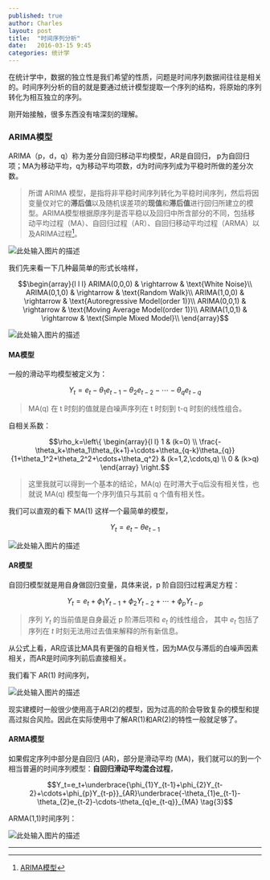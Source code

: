 ```yaml
---
published: true
author: Charles
layout: post
title:  "时间序列分析"
date:   2016-03-15 9:45
categories: 统计学
---
```


在统计学中，数据的独立性是我们希望的性质，问题是时间序列数据间往往是相关的。时间序列分析的目的就是要通过统计模型提取一个序列的结构，将原始的序列转化为相互独立的序列。

刚开始接触，很多东西没有啥深刻的理解。

### ARIMA模型
ARIMA（p，d，q）称为差分自回归移动平均模型，AR是自回归， p为自回归项；MA为移动平均，q为移动平均项数，d为时间序列成为平稳时所做的差分次数。

> 所谓 ARIMA 模型，是指将非平稳时间序列转化为平稳时间序列，然后将因变量仅对它的**滞后值**以及随机误差项的**现值**和**滞后值**进行回归所建立的模型。ARIMA模型根据原序列是否平稳以及回归中所含部分的不同，包括移动平均过程（MA）、自回归过程（AR）、自回归移动平均过程（ARMA）以及ARIMA过程[^1]。

![此处输入图片的描述][1]

我们先来看一下几种最简单的形式长啥样，

$$\begin{array}{l l l}
ARIMA(0,0,0) & \rightarrow & \text{White Noise}\\
ARIMA(0,1,0) & \rightarrow & \text{Random Walk}\\
ARIMA(1,0,0) & \rightarrow & \text{Autoregressive Model(order 1)}\\
ARIMA(0,0,1) & \rightarrow & \text{Moving Average Model(order 1)}\\
ARIMA(1,0,1) & \rightarrow & \text{Simple Mixed Model}\\
\end{array}$$

![此处输入图片的描述][2]

#### MA模型
一般的滑动平均模型被定义为：

$$Y_t=e_t-\theta_{1}e_{t-1}-\theta_{2}e_{t-2}-\cdots-\theta_{q}e_{t-q} \tag{1}$$

> MA(q) 在 t 时刻的值就是白噪声序列在 t 时刻到 t-q 时刻的线性组合。

自相关系数：

$$\rho_k=\left\{
\begin{array}{l l}
1                          & (k=0) \\
\frac{-\theta_k+\theta_1\theta_{k+1}+\cdots+\theta_{q-k}\theta_{q}}{1+\theta_1^2+\theta_2^2+\cdots+\theta_q^2} & (k=1,2,\cdots,q) \\
0                          & (k>q)
\end{array}
\right.$$

> 这里我就可以得到一个基本的结论，MA(q) 在时滞大于q后没有相关性，也就说 MA(q) 模型每一个序列值只与其前 q 个值有相关性。

我们可以直观的看下 MA(1) 这样一个最简单的模型，

$$Y_t=e_t-\theta e_{t-1}$$

![此处输入图片的描述][3]

#### AR模型
自回归模型就是用自身做回归变量，具体来说，p 阶自回归过程满足方程：

$$Y_t=e_t+\phi_{1}Y_{t-1}+\phi_{2}Y_{t-2}+\cdots+\phi_{p}Y_{t-p} \tag{2}$$

> 序列 $Y_t$ 的当前值是自身最近 p 阶滞后项和 $e_t$ 的线性组合， 其中 $e_t$ 包括了序列在 $t$ 时刻无法用过去值来解释的所有新信息。

从公式上看，AR应该比MA具有更强的自相关性，因为MA仅与滞后的白噪声因素相关，而AR是时间序列前后直接相关。

我们看下 AR(1) 时间序列，

![此处输入图片的描述][4]

现实建模时一般很少使用高于AR(2)的模型，因为过高的阶会导致复杂的模型和提高过拟合风险。因此在实际使用中了解AR(1)和AR(2)的特性一般就足够了。

#### ARMA模型
如果假定序列中部分是自回归 (AR)，部分是滑动平均 (MA)，我们就可以的到一个相当普遍的时间序列模型：**自回归滑动平均混合过程**，

$$Y_t=e_t+\underbrace{\phi_{1}Y_{t-1}+\phi_{2}Y_{t-2}+\cdots+\phi_{p}Y_{t-p}}_{AR}\underbrace{-\theta_{1}e_{t-1}-\theta_{2}e_{t-2}-\cdots-\theta_{q}e_{t-q}}_{MA} \tag{3}$$

ARMA(1,1)时间序列：

![此处输入图片的描述][5]

----------


[^1]: [ARIMA模型](http://baike.baidu.com/link?url=TVGuqY12wgvY8EroyQaIwFwk73Qj4jANkDAJAMFrQKmwjfW3rJWiyYBhYXhod9m9Kx3_sQF_bCxwzTQhIRTr3a)


  [1]: http://7xjbdi.com1.z0.glb.clouddn.com/2016-03-16_100741.png?imageView2/2/w/500
  [2]: http://7xjbdi.com1.z0.glb.clouddn.com/arima-models.png?imageView2/2/w/400
  [3]: http://7xjbdi.com1.z0.glb.clouddn.com/ma1.png?imageView2/2/w/400
  [4]: http://7xjbdi.com1.z0.glb.clouddn.com/ar1.png?imageView2/2/w/400
  [5]: http://7xjbdi.com1.z0.glb.clouddn.com/arma11.png?imageView2/2/w/400